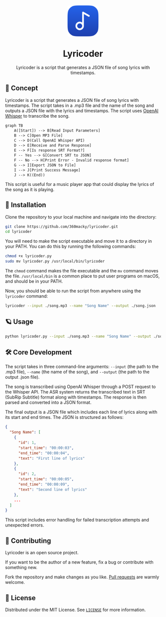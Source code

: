 <p align="center">
  <img
    src=".github/logo.png"
    align="center"
    width="100"
    alt="Lyricoder"
    title="Lyricoder"
  />
  <h1 align="center">Lyricoder</h1>
</p>

<p align="center">
  Lyricoder is a script that generates a JSON file of song lyrics with timestamps.
</p>

## 🚀 Concept

Lyricoder is a script that generates a JSON file of song lyrics with timestamps. The script takes in a .mp3 file and the name of the song and outputs a JSON file with the lyrics and timestamps. The script uses [OpenAI Whisper](https://openai.com/research/whisper) to transcribe the song.

```mermaid
graph TB
    A([Start]) --> B[Read Input Parameters]
    B --> C[Open MP3 File]
    C --> D(Call OpenAI Whisper API)
    D --> E[Receive and Parse Response]
    E --> F[Is response SRT Format?]
    F -- Yes --> G[Convert SRT to JSON]
    F -- No --> H[Print Error - Invalid response format]
    G --> I[Export JSON to File]
    I --> J[Print Success Message]
    J --> K((End))
```

This script is useful for a music player app that could display the lyrics of the song as it is playing.

## 🌈 Installation

Clone the repository to your local machine and navigate into the directory:

```bash
git clone https://github.com/360macky/lyricoder.git
cd lyricoder
```

You will need to make the script executable and move it to a directory in your PATH. You can do this by running the following commands:

```bash
chmod +x lyricoder.py
sudo mv lyricoder.py /usr/local/bin/lyricoder
```

The `chmod` command makes the file executable and the `mv` command moves the file. `/usr/local/bin` is a common place to put user programs on macOS, and should be in your PATH.

Now, you should be able to run the script from anywhere using the `lyricoder` command:

```bash
lyricoder --input ./song.mp3 --name "Song Name" --output ./song.json
```

## 🪐 Usage

```bash
python lyricoder.py --input ./song.mp3 --name "Song Name" --output ./song.json
```

## 🛠 Core Development

The script takes in three command-line arguments: `--input` (the path to the .mp3 file), `--name` (the name of the song), and `--output` (the path to the output .json file).

The song is transcribed using OpenAI Whisper through a POST request to the Whisper API. The ASR system returns the transcribed text in SRT (SubRip Subtitle) format along with timestamps. The response is then parsed and converted into a JSON format.

The final output is a JSON file which includes each line of lyrics along with its start and end times. The JSON is structured as follows:

```json
{
  "Song Name": [
    {
      "id": 1,
      "start_time": "00:00:03",
      "end_time": "00:00:04",
      "text": "First line of lyrics"
    },
    {
      "id": 2,
      "start_time": "00:00:05",
      "end_time": "00:00:09",
      "text": "Second line of lyrics"
    },
    ...
  ]
}
```

This script includes error handling for failed transcription attempts and unexpected errors.

## 🤲 Contributing

Lyricoder is an open source project.

If you want to be the author of a new feature, fix a bug or contribute with something new.

Fork the repository and make changes as you like. [Pull requests](https://github.com/360macky/lyricoder/pulls) are warmly welcome.

## 📃 License

Distributed under the MIT License.
See [`LICENSE`](./LICENSE) for more information.
